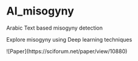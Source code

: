 # AI_misogyny
Arabic Text based misogyny detection
<p>Explore misogyny using Deep learning techniques</p>
![Paper](https://sciforum.net/paper/view/10880)

